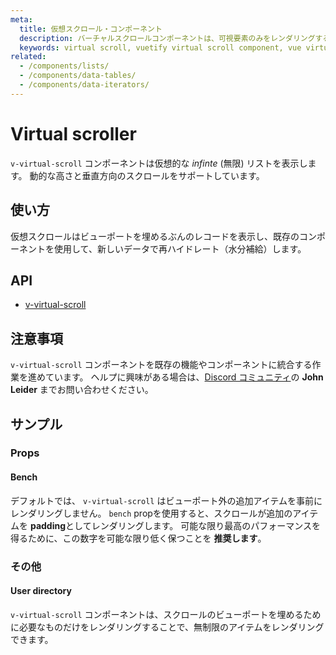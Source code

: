 ```yaml
---
meta:
  title: 仮想スクロール・コンポーネント
  description: バーチャルスクロールコンポーネントは、可視要素のみをレンダリングするコンテナです。 大量の均一なデータを表示する必要がある場合に便利です。
  keywords: virtual scroll, vuetify virtual scroll component, vue virtual scroll component, v-virtual-scroll component
related:
  - /components/lists/
  - /components/data-tables/
  - /components/data-iterators/
---
```


# Virtual scroller

`v-virtual-scroll` コンポーネントは仮想的な _infinte_ (無限) リストを表示します。 動的な高さと垂直方向のスクロールをサポートしています。

<entry-ad />

## 使い方

仮想スクロールはビューポートを埋めるぶんのレコードを表示し、既存のコンポーネントを使用して、新しいデータで再ハイドレート（水分補給）します。

<usage name="v-virtual-scroll" />

## API

- [v-virtual-scroll](/api/v-virtual-scroll)

<inline-api page="components/virtual-scroller" />

## 注意事項

<alert type="info">

`v-virtual-scroll` コンポーネントを既存の機能やコンポーネントに統合する作業を進めています。 ヘルプに興味がある場合は、[Discord コミュニティ](https://community.vuetifyjs.com)の **John Leider** までお問い合わせください。

</alert>

## サンプル

### Props

#### Bench

デフォルトでは、 `v-virtual-scroll` はビューポート外の追加アイテムを事前にレンダリングしません。 `bench` propを使用すると、スクロールが追加のアイテムを **padding**としてレンダリングします。 可能な限り最高のパフォーマンスを得るために、この数字を可能な限り低く保つことを **推奨します**。

<example file="v-virtual-scroll/prop-bench" />

### その他

#### User directory

`v-virtual-scroll` コンポーネントは、スクロールのビューポートを埋めるために必要なものだけをレンダリングすることで、無制限のアイテムをレンダリングできます。

<example file="v-virtual-scroll/misc-user-directory" />

<backmatter />
